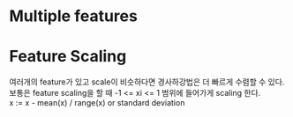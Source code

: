 # Multiple features
# Feature Scaling
여러개의 feature가 있고 scale이 비슷하다면 경사하강법은 더 빠르게 수렴할 수 있다.  
보통은 feature scaling을 할 때 -1 <= xi <= 1 범위에 들어가게 scaling 한다.  
x := x - mean(x) / range(x) or standard deviation
